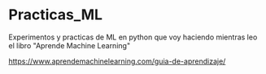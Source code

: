 # Practicas_ML
Experimentos y practicas de ML en python  que voy haciendo mientras leo el libro "Aprende Machine Learning"

https://www.aprendemachinelearning.com/guia-de-aprendizaje/
